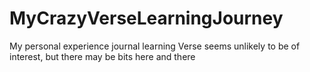 # MyCrazyVerseLearningJourney
My personal experience journal learning Verse seems unlikely to be of interest, but there may be bits here and there
